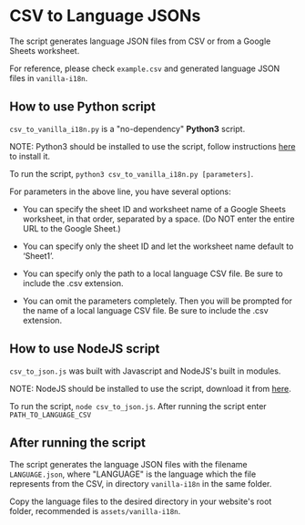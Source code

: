 # CSV to Language JSONs

The script generates language JSON files from CSV or from a Google Sheets worksheet.

For reference, please check `example.csv` and generated language JSON files in `vanilla-i18n`.

## How to use Python script

`csv_to_vanilla_i18n.py` is a "no-dependency" **Python3** script.

NOTE: Python3 should be installed to use the script, follow instructions [here](https://realpython.com/installing-python/) to install it.

To run the script, `python3 csv_to_vanilla_i18n.py [parameters]`.

For parameters in the above line, you have several options:

* You can specify the sheet ID and worksheet name of a Google Sheets worksheet, in that order, separated by a space. (Do NOT enter the entire URL to the Google Sheet.)

* You can specify only the sheet ID and let the worksheet name default to ‘Sheet1’.

* You can specify only the path to a local language CSV file. Be sure to include the .csv extension.

* You can omit the parameters completely. Then you will be prompted for the name of a local language CSV file. Be sure to include the .csv extension.

## How to use NodeJS script

`csv_to_json.js` was built with Javascript and NodeJS's built in modules.

NOTE: NodeJS should be installed to use the script, download it from [here](https://nodejs.org/).

To run the script, `node csv_to_json.js`. After running the script enter `PATH_TO_LANGUAGE_CSV`

## After running the script

The script generates the language JSON files with the filename `LANGUAGE.json`, where "LANGUAGE" is the language which the file represents from the CSV, in directory `vanilla-i18n` in the same folder.

Copy the language files to the desired directory in your website's root folder, recommended is `assets/vanilla-i18n`.
